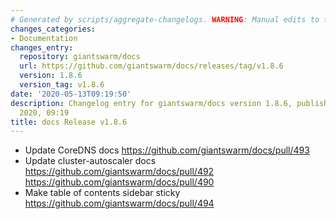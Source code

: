 ```yaml
---
# Generated by scripts/aggregate-changelogs. WARNING: Manual edits to this files will be overwritten.
changes_categories:
- Documentation
changes_entry:
  repository: giantswarm/docs
  url: https://github.com/giantswarm/docs/releases/tag/v1.8.6
  version: 1.8.6
  version_tag: v1.8.6
date: '2020-05-13T09:19:50'
description: Changelog entry for giantswarm/docs version 1.8.6, published on 13 May
  2020, 09:19
title: docs Release v1.8.6
---
```


- Update CoreDNS docs https://github.com/giantswarm/docs/pull/493
- Update cluster-autoscaler docs https://github.com/giantswarm/docs/pull/492 https://github.com/giantswarm/docs/pull/490
- Make table of contents sidebar sticky https://github.com/giantswarm/docs/pull/494

